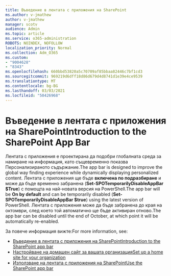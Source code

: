 ```yaml
---
title: Въведение в лентата с приложения на SharePoint
ms.author: v-jmathew
author: v-jmathew
manager: scotv
audience: Admin
ms.topic: article
ms.service: o365-administration
ROBOTS: NOINDEX, NOFOLLOW
localization_priority: Normal
ms.collection: Adm_O365
ms.custom:
- "9004628"
- "8343"
ms.openlocfilehash: 660bbd53820a5c70709af85bbaa82446c7bf1cd3
ms.sourcegitcommit: 969219d6dff18d86d679d4d8741d1e39e4ce9539
ms.translationtype: MT
ms.contentlocale: bg-BG
ms.lasthandoff: 03/03/2021
ms.locfileid: "50426968"
---
```

# <a name="introduction-to-the-sharepoint-app-bar"></a><span data-ttu-id="69621-102">Въведение в лентата с приложения на SharePoint</span><span class="sxs-lookup"><span data-stu-id="69621-102">Introduction to the SharePoint App Bar</span></span>

<span data-ttu-id="69621-103">Лентата с приложения е проектирана да подобри глобалната среда за намиране на информация, като същевременно показва Персонализираното съдържание.</span><span class="sxs-lookup"><span data-stu-id="69621-103">The app bar is designed to improve the global way finding experience while dynamically displaying personalized content.</span></span> <span data-ttu-id="69621-104">Лентата с приложения ще бъде **включена по подразбиране** и може да бъде временно забранена (**Set-SPOTemporarilyDisableAppBar $True**) с помощта на най-новата версия на PowerShell.</span><span class="sxs-lookup"><span data-stu-id="69621-104">The app bar will be **On by default** and can be temporarily disabled (**Set-SPOTemporarilyDisableAppBar $true**) using the latest version of PowerShell.</span></span> <span data-ttu-id="69621-105">Лентата с приложения може да бъде забранена до края на октомври, след което той автоматично ще бъде активиран отново.</span><span class="sxs-lookup"><span data-stu-id="69621-105">The app bar can be disabled until the end of October, at which point it will be automatically re-enabled.</span></span>

<span data-ttu-id="69621-106">За повече информация вижте:</span><span class="sxs-lookup"><span data-stu-id="69621-106">For more information, see:</span></span>

- [<span data-ttu-id="69621-107">Въведение в лентата с приложения на SharePoint</span><span class="sxs-lookup"><span data-stu-id="69621-107">Introduction to the SharePoint app bar</span></span>](https://docs.microsoft.com/SharePoint/sharepoint-app-bar)
- [<span data-ttu-id="69621-108">Настройване на домашен сайт за вашата организация</span><span class="sxs-lookup"><span data-stu-id="69621-108">Set up a home site for your organization</span></span>](https://docs.microsoft.com/sharepoint/home-site)
- [<span data-ttu-id="69621-109">Използване на лентата с приложения на SharePoint</span><span class="sxs-lookup"><span data-stu-id="69621-109">Use the SharePoint app bar</span></span>](https://support.microsoft.com/office/use-the-sharepoint-app-bar-b2ab82d5-9af7-445e-ad24-236c5a86b5f8)

